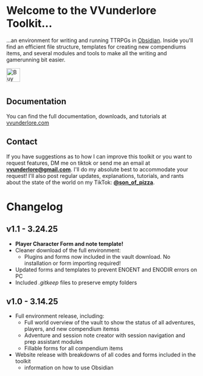 # Welcome to the VVunderlore Toolkit... 
...an environment for writing and running TTRPGs in [Obsidian](https://obsidian.md/). Inside you'll find an efficient file structure, templates for creating new compendiums items, and several modules and tools to make all the writing and gamerunning bit easier.

<a href='https://ko-fi.com/F1F31B5WPR' target='_blank'><img height='36' style='border:0px;height:36px;float:left !important;margin-bottom:10px;' src='https://storage.ko-fi.com/cdn/kofi6.png?v=6' border='0' alt='Buy Me a Coffee at ko-fi.com' /></a>
<br clear="both">
## Documentation
You can find the full documentation, downloads, and tutorials at [vvunderlore.com](http://vvunderlore.com)
## Contact
If you have suggestions as to how I can improve this toolkit or you want to request features, DM me on tiktok or send me an email at **vvunderlore@gmail.com**. I'll do my absolute best to accommodate your request! I'll also post regular updates, explanations, tutorials, and rants about the state of the world on my TikTok: **[@son_of_pizza](http://tiktok.com/@son_of_pizza)**.

# Changelog

## v1.1 - 3.24.25
- **Player Character Form and note template!**
- Cleaner download of the full environment:
	- Plugins and forms now included in the vault download. No installation or form importing required!
- Updated forms and templates to prevent ENOENT and ENODIR errors on PC
- Included *.gitkeep* files to preserve empty folders
## v1.0 - 3.14.25
- Full environment release, including:
	- Full world overview of the vault to show the status of all adventures, players, and new compendium itemss
	- Adventure and session note creator with session navigation and prep assistant modules
	- Fillable forms for all compendium items
- Website release with breakdowns of all codes and forms included in the toolkit
	- information on how to use Obsidian
